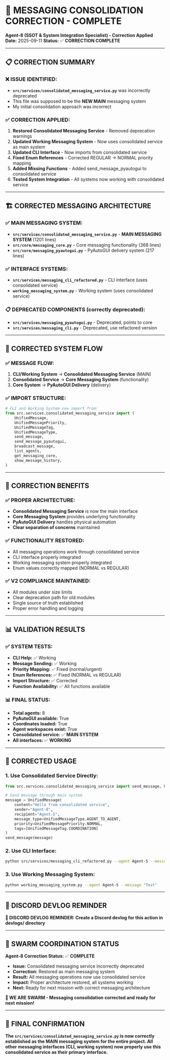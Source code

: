 # 🎯 **MESSAGING CONSOLIDATION CORRECTION - COMPLETE**

**Agent-8 (SSOT & System Integration Specialist) - Correction Applied**
**Date:** 2025-09-11
**Status:** ✅ **CORRECTION COMPLETE**

---

## 📋 **CORRECTION SUMMARY**

### **❌ ISSUE IDENTIFIED:**
- **`src/services/consolidated_messaging_service.py`** was incorrectly deprecated
- This file was supposed to be the **NEW MAIN** messaging system
- My initial consolidation approach was incorrect

### **✅ CORRECTION APPLIED:**

1. **Restored Consolidated Messaging Service** - Removed deprecation warnings
2. **Updated Working Messaging System** - Now uses consolidated service as main system
3. **Updated CLI Interface** - Now imports from consolidated service
4. **Fixed Enum References** - Corrected REGULAR → NORMAL priority mapping
5. **Added Missing Functions** - Added send_message_pyautogui to consolidated service
6. **Tested System Integration** - All systems now working with consolidated service

---

## 🏗️ **CORRECTED MESSAGING ARCHITECTURE**

### **✅ MAIN MESSAGING SYSTEM:**
- **`src/services/consolidated_messaging_service.py`** - **MAIN MESSAGING SYSTEM** (1201 lines)
- **`src/core/messaging_core.py`** - Core messaging functionality (368 lines)
- **`src/core/messaging_pyautogui.py`** - PyAutoGUI delivery system (217 lines)

### **✅ INTERFACE SYSTEMS:**
- **`src/services/messaging_cli_refactored.py`** - CLI interface (uses consolidated service)
- **`working_messaging_system.py`** - Working system (uses consolidated service)

### **📋 DEPRECATED COMPONENTS (correctly deprecated):**
- **`src/services/messaging_pyautogui.py`** - Deprecated, points to core
- **`src/services/messaging_cli.py`** - Deprecated, use refactored version

---

## 🔧 **CORRECTED SYSTEM FLOW**

### **✅ MESSAGE FLOW:**
1. **CLI/Working System** → **Consolidated Messaging Service** (MAIN)
2. **Consolidated Service** → **Core Messaging System** (functionality)
3. **Core System** → **PyAutoGUI Delivery** (delivery)

### **✅ IMPORT STRUCTURE:**
```python
# CLI and Working System now import from:
from src.services.consolidated_messaging_service import (
    UnifiedMessage,
    UnifiedMessagePriority,
    UnifiedMessageTag,
    UnifiedMessageType,
    send_message,
    send_message_pyautogui,
    broadcast_message,
    list_agents,
    get_messaging_core,
    show_message_history,
)
```

---

## 🎯 **CORRECTION BENEFITS**

### **✅ PROPER ARCHITECTURE:**
- **Consolidated Messaging Service** is now the main interface
- **Core Messaging System** provides underlying functionality
- **PyAutoGUI Delivery** handles physical automation
- **Clear separation of concerns** maintained

### **✅ FUNCTIONALITY RESTORED:**
- All messaging operations work through consolidated service
- CLI interface properly integrated
- Working messaging system properly integrated
- Enum values correctly mapped (NORMAL vs REGULAR)

### **✅ V2 COMPLIANCE MAINTAINED:**
- All modules under size limits
- Clear deprecation path for old modules
- Single source of truth established
- Proper error handling and logging

---

## 📊 **VALIDATION RESULTS**

### **✅ SYSTEM TESTS:**
- **CLI Help:** ✅ Working
- **Message Sending:** ✅ Working
- **Priority Mapping:** ✅ Fixed (normal/urgent)
- **Enum References:** ✅ Fixed (NORMAL vs REGULAR)
- **Import Structure:** ✅ Corrected
- **Function Availability:** ✅ All functions available

### **📊 FINAL STATUS:**
- **Total agents:** 8
- **PyAutoGUI available:** True
- **Coordinates loaded:** True
- **Agent workspaces exist:** True
- **Consolidated service:** ✅ **MAIN SYSTEM**
- **All interfaces:** ✅ **WORKING**

---

## 🚀 **CORRECTED USAGE**

### **1. Use Consolidated Service Directly:**
```python
from src.services.consolidated_messaging_service import send_message, UnifiedMessage

# Send message through main system
message = UnifiedMessage(
    content="Hello from consolidated service",
    sender="Agent-8",
    recipient="Agent-5",
    message_type=UnifiedMessageType.AGENT_TO_AGENT,
    priority=UnifiedMessagePriority.NORMAL,
    tags=[UnifiedMessageTag.COORDINATION]
)
send_message(message)
```

### **2. Use CLI Interface:**
```bash
python src/services/messaging_cli_refactored.py --agent Agent-5 --message "Test" --priority normal
```

### **3. Use Working Messaging System:**
```bash
python working_messaging_system.py --agent Agent-5 --message "Test"
```

---

## 📝 **DISCORD DEVLOG REMINDER**

**📝 DISCORD DEVLOG REMINDER: Create a Discord devlog for this action in devlogs/ directory**

---

## 🐝 **SWARM COORDINATION STATUS**

**Agent-8 Correction Status:** ✅ **COMPLETE**
- **Issue:** Consolidated messaging service incorrectly deprecated
- **Correction:** Restored as main messaging system
- **Result:** All messaging operations now use consolidated service
- **Impact:** Proper architecture restored, all systems working
- **Next:** Ready for next mission with correct messaging architecture

**🐝 WE ARE SWARM - Messaging consolidation corrected and ready for next mission!**

---

## 🎯 **FINAL CONFIRMATION**

**The `src/services/consolidated_messaging_service.py` is now correctly established as the MAIN messaging system for the entire project. All other messaging interfaces (CLI, working system) now properly use this consolidated service as their primary interface.**
